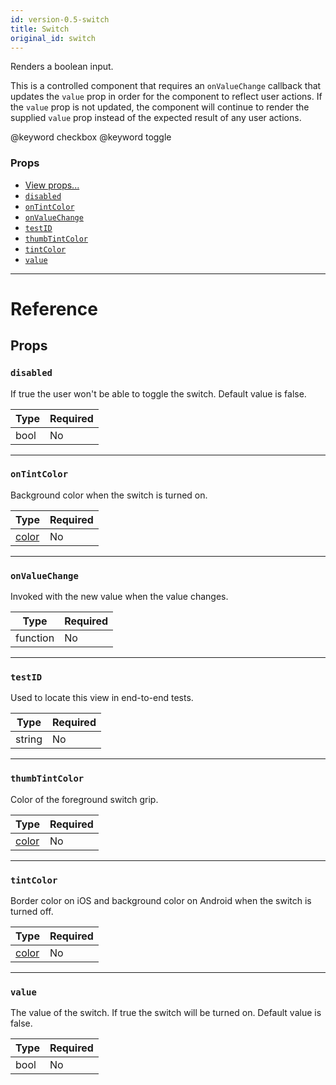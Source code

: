 ```yaml
---
id: version-0.5-switch
title: Switch
original_id: switch
---
```


Renders a boolean input.

This is a controlled component that requires an `onValueChange` callback that updates the `value` prop in order for the component to reflect user actions. If the `value` prop is not updated, the component will continue to render the supplied `value` prop instead of the expected result of any user actions.

@keyword checkbox @keyword toggle

### Props

* [View props...](view.md#props)
* [`disabled`](switch.md#disabled)
* [`onTintColor`](switch.md#ontintcolor)
* [`onValueChange`](switch.md#onvaluechange)
* [`testID`](switch.md#testid)
* [`thumbTintColor`](switch.md#thumbtintcolor)
* [`tintColor`](switch.md#tintcolor)
* [`value`](switch.md#value)

---

# Reference

## Props

### `disabled`

If true the user won't be able to toggle the switch. Default value is false.

| Type | Required |
| ---- | -------- |
| bool | No       |

---

### `onTintColor`

Background color when the switch is turned on.

| Type               | Required |
| ------------------ | -------- |
| [color](colors.md) | No       |

---

### `onValueChange`

Invoked with the new value when the value changes.

| Type     | Required |
| -------- | -------- |
| function | No       |

---

### `testID`

Used to locate this view in end-to-end tests.

| Type   | Required |
| ------ | -------- |
| string | No       |

---

### `thumbTintColor`

Color of the foreground switch grip.

| Type               | Required |
| ------------------ | -------- |
| [color](colors.md) | No       |

---

### `tintColor`

Border color on iOS and background color on Android when the switch is turned off.

| Type               | Required |
| ------------------ | -------- |
| [color](colors.md) | No       |

---

### `value`

The value of the switch. If true the switch will be turned on. Default value is false.

| Type | Required |
| ---- | -------- |
| bool | No       |
